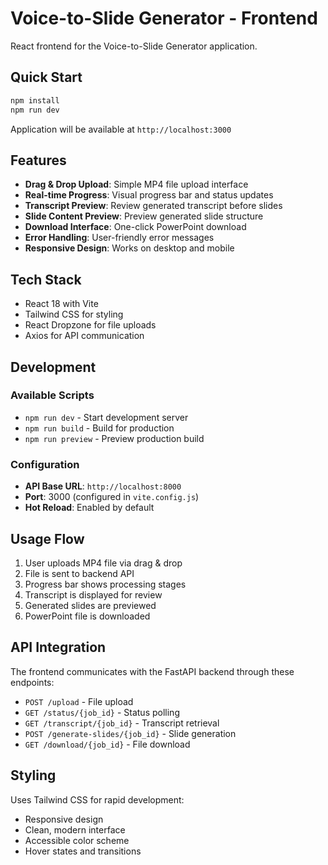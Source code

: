 # Voice-to-Slide Generator - Frontend

React frontend for the Voice-to-Slide Generator application.

## Quick Start

```bash
npm install
npm run dev
```

Application will be available at `http://localhost:3000`

## Features

- **Drag & Drop Upload**: Simple MP4 file upload interface
- **Real-time Progress**: Visual progress bar and status updates
- **Transcript Preview**: Review generated transcript before slides
- **Slide Content Preview**: Preview generated slide structure
- **Download Interface**: One-click PowerPoint download
- **Error Handling**: User-friendly error messages
- **Responsive Design**: Works on desktop and mobile

## Tech Stack

- React 18 with Vite
- Tailwind CSS for styling
- React Dropzone for file uploads
- Axios for API communication

## Development

### Available Scripts

- `npm run dev` - Start development server
- `npm run build` - Build for production
- `npm run preview` - Preview production build

### Configuration

- **API Base URL**: `http://localhost:8000`
- **Port**: 3000 (configured in `vite.config.js`)
- **Hot Reload**: Enabled by default

## Usage Flow

1. User uploads MP4 file via drag & drop
2. File is sent to backend API
3. Progress bar shows processing stages
4. Transcript is displayed for review
5. Generated slides are previewed
6. PowerPoint file is downloaded

## API Integration

The frontend communicates with the FastAPI backend through these endpoints:

- `POST /upload` - File upload
- `GET /status/{job_id}` - Status polling
- `GET /transcript/{job_id}` - Transcript retrieval
- `POST /generate-slides/{job_id}` - Slide generation
- `GET /download/{job_id}` - File download

## Styling

Uses Tailwind CSS for rapid development:
- Responsive design
- Clean, modern interface
- Accessible color scheme
- Hover states and transitions